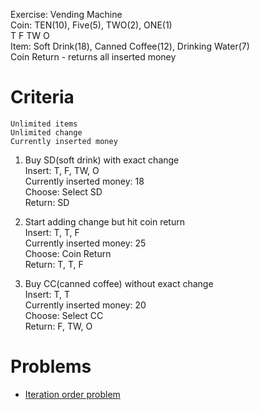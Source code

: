 Exercise: Vending Machine  
Coin: TEN(10), Five(5), TWO(2), ONE(1)  
          T     F         TW      O  
Item: Soft Drink(18), Canned Coffee(12), Drinking Water(7)  
Coin Return - returns all inserted money  

# Criteria  
    Unlimited items  
    Unlimited change  
    Currently inserted money  

1. Buy SD(soft drink) with exact change  
Insert: T, F, TW, O  
Currently inserted money: 18  
Choose: Select SD  
Return: SD  

2. Start adding change but hit coin return  
Insert: T, T, F  
Currently inserted money: 25  
Choose: Coin Return  
Return: T, T, F  

3. Buy CC(canned coffee) without exact change  
Insert: T, T  
Currently inserted money: 20  
Choose: Select CC  
Return: F, TW, O  

# Problems  
- [Iteration order problem](https://blog.golang.org/go-maps-in-action)
